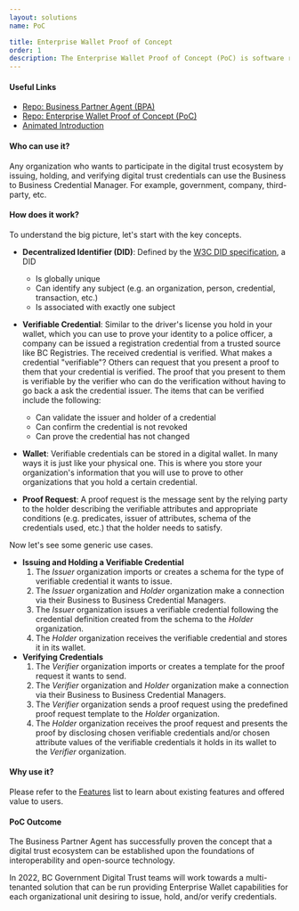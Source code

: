 ```yaml
---
layout: solutions
name: PoC

title: Enterprise Wallet Proof of Concept
order: 1
description: The Enterprise Wallet Proof of Concept (PoC) is software run by an organization for issuing, holding, and verifying digital trust credentials. With the Enterprise Wallet PoC, which is Powered by the Hyperledger Labs Business Partner Agent project, organizations can share and receive proofs that are secure and verifiable.
---
```

#### **Useful Links**

- [Repo: Business Partner Agent (BPA)](https://github.com/hyperledger-labs/business-partner-agent)
- [Repo: Enterprise Wallet Proof of Concept (PoC)](https://github.com/bcgov/b2b-credential-manager)
- [Animated Introduction](https://www.youtube.com/watch?v=icFvG5pUwMA)

#### **Who can use it?**

Any organization who wants to participate in the digital trust ecosystem by issuing, holding, and verifying digital trust credentials can use the Business to Business Credential Manager. For example, government, company, third-party, etc.

#### **How does it work?**

To understand the big picture, let's start with the key concepts.

- **Decentralized Identifier (DID)**: Defined by the [W3C DID specification](https://www.w3.org/TR/did-core/), a DID
  - Is globally unique
  - Can identify any subject (e.g. an organization, person, credential, transaction, etc.)
  - Is associated with exactly one subject

- **Verifiable Credential**: Similar to the driver's license you hold in your wallet, which you can use to prove your identity to a police officer, a company can be issued a registration credential from a trusted source like BC Registries. The received credential is verified. What makes a credential "verifiable"? Others can request that you present a proof to them that your credential is verified. The proof that you present to them is verifiable by the verifier who can do the verification without having to go back a ask the credential issuer. The items that can be verified include the following:
  - Can validate the issuer and holder of a credential
  - Can confirm the credential is not revoked
  - Can prove the credential has not changed

- **Wallet**: Verifiable credentials can be stored in a digital wallet. In many ways it is just like your physical one. This is where you store your organization's information that you will use to prove to other organizations that you hold a certain credential.
  
- **Proof Request**: A proof request is the message sent by the relying party to the holder describing the verifiable attributes and appropriate conditions (e.g. predicates, issuer of attributes, schema of the credentials used, etc.) that the holder needs to satisfy.

Now let's see some generic use cases.

- **Issuing and Holding a Verifiable Credential**
  1. The *Issuer* organization imports or creates  a schema for the type of verifiable credential it wants to issue.
  2. The *Issuer* organization and *Holder* organization make a connection via their Business to Business Credential Managers.
  3. The *Issuer* organization issues a verifiable credential following the credential definition created from the schema to the *Holder* organization.
  4. The *Holder* organization receives the verifiable credential and stores it in its wallet.
- **Verifying Credentials**
  1. The *Verifier* organization imports or creates  a template for the proof request it wants to send.
  2. The *Verifier* organization and *Holder* organization make a connection via their Business to Business Credential Managers.
  3. The *Verifier* organization sends a proof request using the predefined proof request template to the *Holder* organization.
  4. The *Holder* organization receives the proof request and presents the proof by disclosing chosen verifiable credentials and/or chosen attribute values of the verifiable credentials it holds in its wallet to the *Verifier* organization.

#### **Why use it?**
Please refer to the [Features](https://github.com/bcgov/mines-digital-trust/wiki/Features) list to learn about existing features and offered value to users.

#### **PoC Outcome**
The Business Partner Agent has successfully proven the concept that a digital trust ecosystem can be established upon the foundations of interoperability and open-source technology.

In 2022, BC Government Digital Trust teams will work towards a multi-tenanted solution that can be run providing Enterprise Wallet capabilities for each organizational unit desiring to issue, hold, and/or verify credentials.
